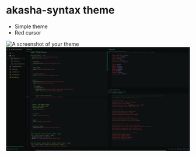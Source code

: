 # akasha-syntax theme

* Simple theme
* Red cursor

![A screenshot of your theme](https://f.cloud.github.com/assets/69169/2289498/4c3cb0ec-a009-11e3-8dbd-077ee11741e5.gif)
![Theme preveiw](./akasha-atom-syntax.png "preview theme")

